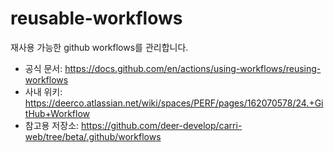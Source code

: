 # reusable-workflows

재사용 가능한 github workflows를 관리합니다.

- 공식 문서: https://docs.github.com/en/actions/using-workflows/reusing-workflows
- 사내 위키: https://deerco.atlassian.net/wiki/spaces/PERF/pages/162070578/24.+GitHub+Workflow
- 참고용 저장소: https://github.com/deer-develop/carri-web/tree/beta/.github/workflows
